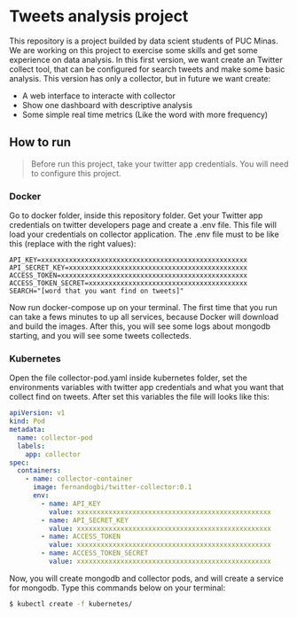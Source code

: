 # Tweets analysis project

This repository is a project builded by data scient students of PUC Minas. We are working on this project to exercise some skills and get some experience on data analysis. In this first version, we want create an Twitter collect tool, that can be configured for search tweets and make some basic analysis. This version has only a collector, but in future we want create:

  - A web interface to interacte with collector
  - Show one dashboard with descriptive analysis
  - Some simple real time metrics (Like the word with more frequency)

## How to run

> Before run this project, take your twitter app credentials. You will need to configure this project.

### Docker
Go to docker folder, inside this repository folder.
Get your Twitter app credentials on twitter developers page and create a .env file. This file will load your credentials on collector application. The .env file must to be like this (replace with the right values):
```
API_KEY=xxxxxxxxxxxxxxxxxxxxxxxxxxxxxxxxxxxxxxxxxxxxxxxxxxxx
API_SECRET_KEY=xxxxxxxxxxxxxxxxxxxxxxxxxxxxxxxxxxxxxxxxxxxxx
ACCESS_TOKEN=xxxxxxxxxxxxxxxxxxxxxxxxxxxxxxxxxxxxxxxxxxxxxxx
ACCESS_TOKEN_SECRET=xxxxxxxxxxxxxxxxxxxxxxxxxxxxxxxxxxxxxxxx
SEARCH="[word that you want find on tweets]"
```
Now run docker-compose up on your terminal. The first time that you run can take a fews minutes to up all services, because Docker will download and build the images. After this, you will see some logs about mongodb starting, and you will see some tweets collecteds.

### Kubernetes
Open the file collector-pod.yaml inside kubernetes folder, set the environments variables with twitter app credentials and what you want that collect find on tweets. After set this variables the file will looks like this:

```yaml
apiVersion: v1
kind: Pod
metadata:
  name: collector-pod
  labels:
    app: collector
spec:
  containers:
    - name: collector-container
      image: fernandogbi/twitter-collector:0.1
      env:
        - name: API_KEY
          value: xxxxxxxxxxxxxxxxxxxxxxxxxxxxxxxxxxxxxxxxxxxxxxxxx
        - name: API_SECRET_KEY
          value: xxxxxxxxxxxxxxxxxxxxxxxxxxxxxxxxxxxxxxxxxxxxxxxxx
        - name: ACCESS_TOKEN
          value: xxxxxxxxxxxxxxxxxxxxxxxxxxxxxxxxxxxxxxxxxxxxxxxxx
        - name: ACCESS_TOKEN_SECRET
          value: xxxxxxxxxxxxxxxxxxxxxxxxxxxxxxxxxxxxxxxxxxxxxxxxx
```

Now, you will create mongodb and collector pods, and will create a service for mongodb. Type this commands below on your terminal:

```sh
$ kubectl create -f kubernetes/
```